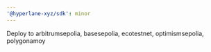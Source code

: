 ```yaml
---
'@hyperlane-xyz/sdk': minor
---
```


Deploy to arbitrumsepolia, basesepolia, ecotestnet, optimismsepolia, polygonamoy
